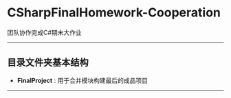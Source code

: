 # CSharpFinalHomework-Cooperation
团队协作完成C#期末大作业
*********************
## 目录文件夹基本结构
  * **FinalProject** : 用于合并模块构建最后的成品项目
*************
